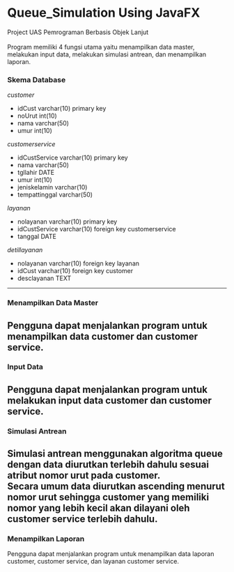 # Queue_Simulation Using JavaFX

Project UAS Pemrograman Berbasis Objek Lanjut<br><br>
Program memiliki 4 fungsi utama yaitu menampilkan data master, melakukan input data, melakukan simulasi antrean, dan menampilkan laporan. 

### Skema Database
*customer*
* idCust varchar(10) primary key
* noUrut int(10)
* nama varchar(50)
* umur int(10)

*customerservice*
* idCustService varchar(10) primary key
* nama varchar(50)
* tgllahir DATE
* umur int(10)
* jeniskelamin varchar(10)
* tempattinggal varchar(50)

*layanan*
* nolayanan varchar(10) primary key
* idCustService varchar(10) foreign key customerservice
* tanggal DATE

*detillayanan*
* nolayanan varchar(10) foreign key layanan
* idCust varchar(10) foreign key customer
* desclayanan TEXT
-------------------------------
### Menampilkan Data Master
Pengguna dapat menjalankan program untuk menampilkan data customer dan customer service.
-------------------------------
### Input Data
Pengguna dapat menjalankan program untuk melakukan input data customer dan customer service.
-------------------------------
### Simulasi Antrean
Simulasi antrean menggunakan algoritma queue dengan data diurutkan terlebih dahulu sesuai atribut nomor urut pada customer. <br>
Secara umum data diurutkan ascending menurut nomor urut sehingga customer yang memiliki nomor yang lebih kecil akan dilayani oleh customer service terlebih dahulu.
-------------------------------
### Menampilkan Laporan
Pengguna dapat menjalankan program untuk menampilkan data laporan customer, customer service, dan layanan customer service.

